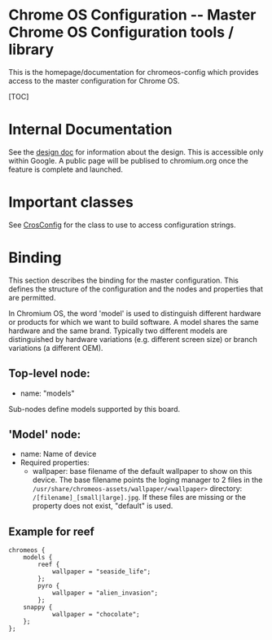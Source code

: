 # Chrome OS Configuration -- Master Chrome OS Configuration tools / library

This is the homepage/documentation for chromeos-config which provides access
to the master configuration for Chrome OS.

[TOC]

# Internal Documentation

See the [design doc](go/cros-unified-build-design) for information about the
design. This is accessible only within Google. A public page will be publised
to chromium.org once the feature is complete and launched.

# Important classes

See [CrosConfig](./libcros_config/cros_config.h) for the class to use to
access configuration strings.

# Binding

This section describes the binding for the master configuration. This defines
the structure of the configuration and the nodes and properties that are
permitted.

In Chromium OS, the word 'model' is used to distinguish different hardware or
products for which we want to build software. A model shares the same hardware
and the same brand. Typically two different models are distinguished by
hardware variations (e.g. different screen size) or branch variations (a
different OEM).

## Top-level node:

* name: "models"

Sub-nodes define models supported by this board.

## 'Model' node:

* name: Name of device
* Required properties:
  * wallpaper: base filename of the default wallpaper to show on this device.
The base filename points the loging manager to 2 files in the
`/usr/share/chromeos-assets/wallpaper/<wallpaper>` directory:
`/[filename]_[small|large].jpg`. If these files are missing or the property
does not exist, "default" is used.

## Example for reef

```
chromeos {
	models {
		reef {
			wallpaper = "seaside_life";
		};
		pyro {
			wallpaper = "alien_invasion";
		};
	snappy {
			wallpaper = "chocolate";
	};
};
```
